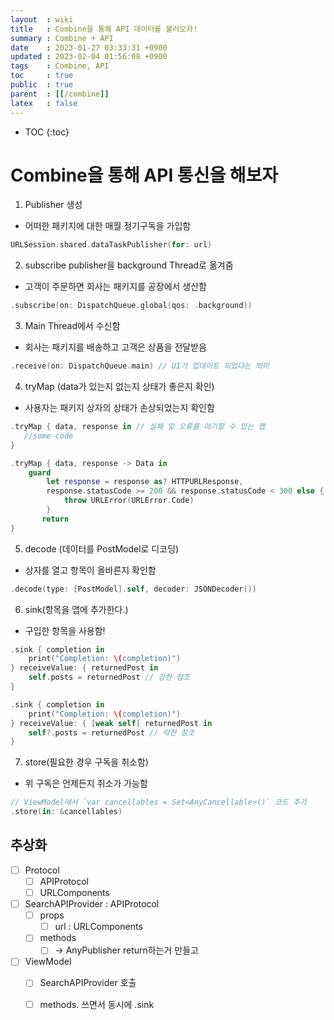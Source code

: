 ```yaml
---
layout  : wiki
title   : Combine을 통해 API 데이터를 불러오자!
summary : Combine + API
date    : 2023-01-27 03:33:31 +0900
updated : 2023-02-04 01:56:08 +0900
tags    : Combine, API
toc     : true
public  : true
parent  : [[/combine]]
latex   : false
---
```

* TOC
{:toc}

# Combine을 통해 API 통신을 해보자




1. Publisher 생성
- 어떠한 패키지에 대한 매월 정기구독을 가입함
```swift
URLSession.shared.dataTaskPublisher(for: url)
```

2. subscribe publisher을 background Thread로 옮겨줌
- 고객이 주문하면 회사는 패키지를 공장에서 생산함
```swift
.subscribe(on: DispatchQueue.global(qos: .background))
```


3. Main Thread에서 수신함
- 회사는 패키지를 배송하고 고객은 상품을 전달받음
```swift
.receive(on: DispatchQueue.main) // UI가 업데이트 되었다는 의미
```

4. tryMap (data가 있는지 없는지 상태가 좋은지 확인)
- 사용자는 패키지 상자의 상태가 손상되었는지 확인함
```swift
.tryMap { data, response in // 실패 및 오류를 야기할 수 있는 맵
   //some code
}
```
```swift
.tryMap { data, response -> Data in
	guard
		let response = response as? HTTPURLResponse,
		response.statusCode >= 200 && response.statusCode < 300 else {
			throw URLError(URLError.Code)
		}
	   return
}
```

5. decode (데이터를 PostModel로 디코딩)
- 상자를 열고 항목이 올바른지 확인함
```swift
.decode(type: [PostModel].self, decoder: JSONDecoder())
```

6. sink(항목을 앱에 추가한다.)
- 구입한 항목을 사용함!
```swift
.sink { completion in
	print("Completion: \(completion)")
} receiveValue: { returnedPost in
	self.posts = returnedPost // 강한 참조
}
```
```swift
.sink { completion in
	print("Completion: \(completion)")
} receiveValue: { [weak self] returnedPost in
	self?.posts = returnedPost // 약한 참조
}
```


7. store(필요한 경우 구독을 취소함)
- 위 구독은 언제든지 취소가 가능함
```swift
// ViewModel에서 `var cancellables = Set<AnyCancellable>()` 코드 추가
.store(in: &cancellables)
```

## 추상화

- [ ] Protocol
	- [ ] APIProtocol
	- [ ] URLComponents
- [ ] SearchAPIProvider : APIProtocol
	- [ ] props
		- [ ] url : URLComponents
	- [ ] methods
		- [ ] -> AnyPublisher return하는거 만들고
- [ ] ViewModel
	- [ ] SearchAPIProvider 호출
	- [ ] methods. 쓰면서 동시에 .sink

